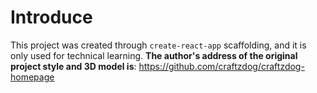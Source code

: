 # Introduce

This project was created through `create-react-app` scaffolding, and it is only used for technical learning. **The author's address of the original project style and 3D model is**: https://github.com/craftzdog/craftzdog-homepage
